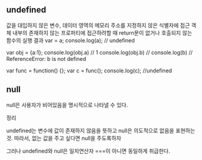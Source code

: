 ## undefined

값을 대입하지 않은 변수, 데이터 영역의 메모리 주소를 지정하지 않은 식별자에 접근
객체 내부의 존재하지 않는 프로퍼티에 접근하려할 때
return문이 없거나 호출되지 않는 함수의 실행 결과
var = a;
console.log(a); // undefined

var obj = {a:1};
console.log(obj.a) // 1
console.log(obj.b) //
console.log(b) // ReferenceError: b is not defined

var func = function() {};
var c = func();
console.log(c); //undefined

## null

null은 사용자가 비어있음을 명시적으로 나타낼 수 있다.

정리

undefined는 변수에 값이 존재하지 않음을 뜻하고 null은 의도적으로 없음을 표현하는 것.
따라서, 없는 값을 주고 싶다면 null을 주도록하자

그러나 undefined와 null은 일치연산자 ===이 아니면 동일하게 취급한다.
